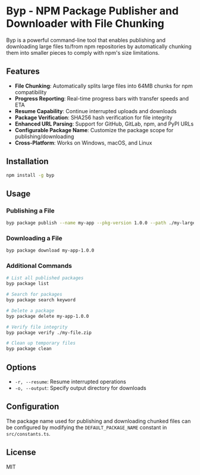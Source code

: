 # Byp - NPM Package Publisher and Downloader with File Chunking

Byp is a powerful command-line tool that enables publishing and downloading large files to/from npm repositories by automatically chunking them into smaller pieces to comply with npm's size limitations.

## Features

- **File Chunking**: Automatically splits large files into 64MB chunks for npm compatibility
- **Progress Reporting**: Real-time progress bars with transfer speeds and ETA
- **Resume Capability**: Continue interrupted uploads and downloads
- **Package Verification**: SHA256 hash verification for file integrity
- **Enhanced URL Parsing**: Support for GitHub, GitLab, npm, and PyPI URLs
- **Configurable Package Name**: Customize the package scope for publishing/downloading
- **Cross-Platform**: Works on Windows, macOS, and Linux

## Installation

```bash
npm install -g byp
```

## Usage

### Publishing a File

```bash
byp package publish --name my-app --pkg-version 1.0.0 --path ./my-large-file.zip
```

### Downloading a File

```bash
byp package download my-app-1.0.0
```

### Additional Commands

```bash
# List all published packages
byp package list

# Search for packages
byp package search keyword

# Delete a package
byp package delete my-app-1.0.0

# Verify file integrity
byp package verify ./my-file.zip

# Clean up temporary files
byp package clean
```

## Options

- `-r, --resume`: Resume interrupted operations
- `-o, --output`: Specify output directory for downloads

## Configuration

The package name used for publishing and downloading chunked files can be configured by modifying the `DEFAULT_PACKAGE_NAME` constant in `src/constants.ts`.

## License

MIT